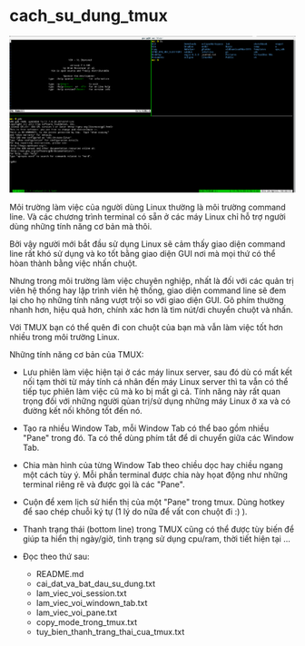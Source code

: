 # cach_su_dung_tmux

![alt tag](https://raw.githubusercontent.com/giangdo/cach_su_dung_tmux/master/tmux_window_0.png)

Môi trường làm việc của người dùng Linux thường là môi trường command line.
Và các chương trình terminal có sẵn ở các máy Linux chỉ hỗ trợ người dùng những tính năng cơ bản mà thôi.

Bởi vậy người mới bắt đầu sử dụng Linux sẽ cảm thấy giao diện command line rất khó sử dụng và ko
tốt bằng giao diện GUI nơi mà mọi thứ có thể hòan thành bằng việc nhấn chuột.

Nhưng trong môi trường làm việc chuyên nghiệp, nhất là đối với các quản trị viên hệ thống hay lập
trình viên hệ thống, giao diện command line sẽ đem lại cho họ những tính năng vượt trội so với
giao diện GUI.
Gõ phím thường nhanh hơn, hiệu quả hơn, chính xác hơn là tìm nút/di chuyển chuột và nhấn.

Với TMUX bạn có thể quên đi con chuột của bạn mà vẫn làm việc tốt hơn nhiều trong môi trường Linux.

Những tính năng cơ bản của TMUX:

* Lưu phiên làm việc hiện tại ở các máy linux server, sau đó dù có mất kết nối tạm thời từ máy tính
  cá nhân đến máy Linux server thì ta vẫn có thể tiếp tục phiên làm việc cũ mà ko bị mất gì cả.
  Tính năng này rất quan trọng đối với những người qủan trị/sử dụng những máy Linux ở xa và có
  đường kết nối không tốt đến nó.

* Tạo ra nhiều Window Tab, mỗi Window Tab có thể bao gồm nhiều "Pane" trong đó.
  Ta có thể dùng phím tắt để di chuyển giữa các Window Tab.

* Chia màn hình của từng Window Tab theo chiều dọc hay chiều ngang một cách tùy ý.
  Mỗi phần terminal được chia này họat động như những terminal riêng rẽ và được gọi là các "Pane".

* Cuộn để xem lịch sử hiển thị của một "Pane" trong tmux.
  Dùng hotkey để sao chép chuỗi ký tự (1 lý do nữa để vất con chuột đi :) ).

* Thanh trạng thái (bottom line) trong TMUX cũng có thể được tùy biến để giúp ta hiển thị ngày/giờ,
  tình trạng sử dụng cpu/ram, thời tiết hiện tại ... 

* Đọc theo thứ sau:
   + README.md
   + cai_dat_va_bat_dau_su_dung.txt
   + lam_viec_voi_session.txt
   + lam_viec_voi_windown_tab.txt
   + lam_viec_voi_pane.txt
   + copy_mode_trong_tmux.txt
   + tuy_bien_thanh_trang_thai_cua_tmux.txt
